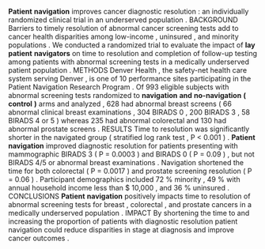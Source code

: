 **Patient** **navigation** improves cancer diagnostic resolution : an individually randomized clinical trial in an underserved population . BACKGROUND Barriers to timely resolution of abnormal cancer screening tests add to cancer health disparities among low-income , uninsured , and minority populations . We conducted a randomized trial to evaluate the impact of **lay** **patient** **navigators** on time to resolution and completion of follow-up testing among patients with abnormal screening tests in a medically underserved patient population . METHODS Denver Health , the safety-net health care system serving Denver , is one of 10 performance sites participating in the Patient Navigation Research Program . Of 993 eligible subjects with abnormal screening tests randomized to **navigation** **and** **no-navigation** **(** **control** **)** arms and analyzed , 628 had abnormal breast screens ( 66 abnormal clinical breast examinations , 304 BIRADS 0 , 200 BIRADS 3 , 58 BIRADS 4 or 5 ) whereas 235 had abnormal colorectal and 130 had abnormal prostate screens . RESULTS Time to resolution was significantly shorter in the navigated group ( stratified log rank test , P < 0.001 ) . **Patient** **navigation** improved diagnostic resolution for patients presenting with mammographic BIRADS 3 ( P = 0.0003 ) and BIRADS 0 ( P = 0.09 ) , but not BIRADS 4/5 or abnormal breast examinations . Navigation shortened the time for both colorectal ( P = 0.0017 ) and prostate screening resolution ( P = 0.06 ) . Participant demographics included 72 % minority , 49 % with annual household income less than $ 10,000 , and 36 % uninsured . CONCLUSIONS **Patient** **navigation** positively impacts time to resolution of abnormal screening tests for breast , colorectal , and prostate cancers in a medically underserved population . IMPACT By shortening the time to and increasing the proportion of patients with diagnostic resolution patient navigation could reduce disparities in stage at diagnosis and improve cancer outcomes . 